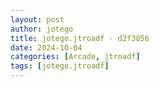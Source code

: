 ```yaml
---
layout: post
author: jotego
title: jotego.jtroadf - d2f3856
date: 2024-10-04
categories: [Arcade, jtroadf]
tags: [jotego.jtroadf]
---
```


